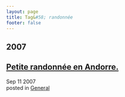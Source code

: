 ```yaml
---
layout: page
title: Tag&#58; randonnée
footer: false
---
```


<div id="blog-archives" class="category">
<h2>2007</h2>

<article>
<h1><a href="/2007/09/11/petite-randonnee-en-andorre/index.html">Petite randonnée en Andorre.</a></h1>
<time datetime="2007-09-11T00:00:00-06:00" pubdate><span class='month'>Sep</span> <span class='day'>11</span> <span class='year'>2007</span></time>
<footer>
<span class="categories">posted in 
<a href='/categories/general/'>General</a></span>
</footer>
</article>
</div>
